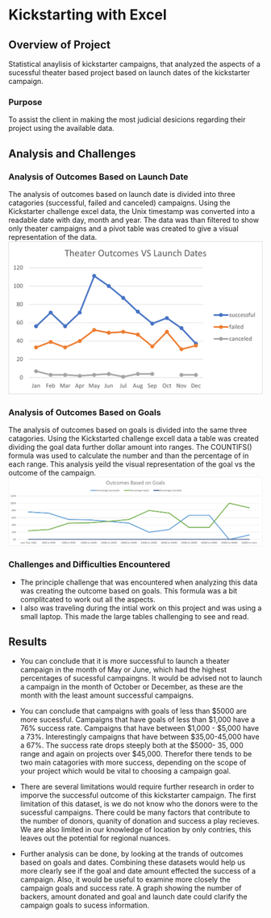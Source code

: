 # **Kickstarting with Excel**

## Overview of Project
Statistical anaylisis of kickstarter campaigns, that analyzed the aspects of a sucessful theater based project based on launch dates of the kickstarter campaign.  
### Purpose
To assist the client in making the most judicial desicions regarding their project using the available data. 
## Analysis and Challenges

### Analysis of Outcomes Based on Launch Date
The analysis of outcomes based on launch date is divided into three catagories (successful, failed and canceled) campaigns. Using the Kickstarter challenge excel data, the Unix timestamp was converted into a readable date with day, month and year. The data was than filtered to show only theater campaigns and a pivot table was created to give a visual representation of the data.  
![Graph of Outcome Based on Launch Date](Theater_Outcomes_vs_Launch.png)


### Analysis of Outcomes Based on Goals
The analysis of outcomes based on goals is divided into the same three catagories. Using the Kickstarted challenge excell data a table was created dividing the goal data further dollar amount into ranges. The COUNTIFS() formula was used to calculate the number and than the percentage of in each range. This analysis yeild the visual representation of the goal vs the outcome of the campaign. 
![Graph of Outcomes vs Goals](ReadMeImages/Outcomes_vs_Goals.png)

### Challenges and Difficulties Encountered
- The principle challenge that was encountered when analyzing this data was creating the outcome based on goals. This formula was a bit complitcated to work out all the aspects. 
- I also was traveling during the intial work on this project and was using a small laptop. This made the large tables challenging to see and read. 

## Results

- You can conclude that it is more successful to launch a theater campaign in the month of May or June, which had the highest percentages of sucessful campaingns. It would be advised not to launch a campaign in the month of October or December, as these are the month with the least amount successful campaigns. 

- You can conclude that campaigns with goals of less than $5000 are more sucessful. Campaigns that have goals of less than $1,000 have a 76% success rate. Campaigns that have between $1,000 - $5,000 have a 73%.  Interestingly campaigns that have between $35,00-45,000 have a 67%. The success rate drops steeply both at the $5000- 35, 000 range and again on projects over $45,000. Therefor there tends to be two main catagories with more success, depending on the scope of your project which would be vital to choosing a campaign goal. 

- There are several limitations would require further research in order to imporve the successful outcome of this kickstarter campaign. The first limitation of this dataset, is we do not know who the donors were to the sucessful campaigns. There could be many factors that contribute to the number of donors, quanity of donation and success a play recieves. We are also limited in our knowledge of location by only contries, this leaves out the potential for regional nuances.  

- Further analysis can be done, by looking at the trands of outcomes based on goals and dates. Combining these datasets would help us more clearly see if the goal and date amount effected the success of a campaign.  Also, it would be useful to examine more closely the campaign goals and success rate. A graph showing the number of backers, amount donated and goal and launch date could clarify the campaign goals to sucess information. 
